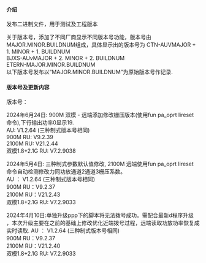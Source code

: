 #### 介绍
发布二进制文件，用于测试及工程版本

关于版本号，添加了不同厂商显示不同版本号功能，版本号由MAJOR.MINOR.BUILDNUM组成，具体显示出的版本号为
CTN-AUVMAJOR + 1. MINOR + 1. BUILDNUM  
BJXS-AUvMAJOR + 2. MINOR + 2. BUILDNUM  
ETERN-MAJOR.MINOR.BUILDNUM  
以下版本号发布以“MAJOR.MINOR.BUILDNUM”为原始版本号作记录.

#### 版本号及更新内容
版本号：  

  2024年6月24日: 900M 双模 - 远端添加修改栅压版本(使用fun pa_oprt lireset 命令),下行输出功率0显示19.  
    AU: V1.2.64  (三种制式版本号相同)  
    900M RU: V9.2.39  
    2100M RU: V21.2.44   
    双模1.8+2.1G RU: V7.2.9038  
  
  2024年5月4日: 三种制式参数默认值修改, 2100M 远端使用fun pa_oprt lireset 命令自动检测修改力同功放通道2通道3栅压系数。  
    AU ： V1.2.64  (三种制式版本号相同)  
    900M RU：V9.2.37  
	2100M RU：V21.2.43  
	双模1.8+2.1G RU: V7.2.9033  
    
  2024年4月10日:单独升级ppp下的脚本将无法拨号成功。需配合最新d程序升级 ，本次升级主要在之前的基础上修改优化近端拨号过程，远端读取功放功率恢复成实时读取.
	AU ： V1.2.64  (三种制式版本号相同)  
	900M RU：V9.2.37  
	2100M RU：V21.2.40  
	双模1.8+2.1G RU: V7.2.9033  
